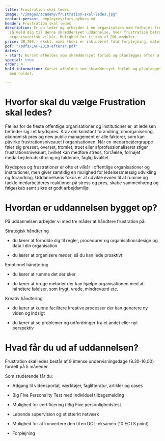```yaml
---
title: Frustration skal ledes
image: "/images/academy/frustration-skal-ledes.jpg"
contact-person: _employees/lars-nyborg.md
header: Frustration skal ledes
description: Er du leder og arbejder i en organisation med forhøjet frustrationsniveau,
  så meld dig til denne skræddersyet uddannelse, hvor frustration betragtes som et
  organisatorisk vilkår. Mulighed for tilkøb af DOL-moduler.
price: 38.700,- ekskl. moms (heri er inkluderet fuld forplejning, materialer)
pdf: "/pdfs/LAF-2019-efterar.pdf"
dates:
- start: Kurset afholdes som skræddersyet forløb og planlægges efter aftale med holdet.
special: true
order: 4
hold_information: Kurset afholdes som skræddersyet forløb og planlægges efter aftale
  med holdet.

---
```

# Hvorfor skal du vælge Frustration skal ledes?

Fælles for de fleste offentlige organisationer og institutioner er, at ledelsen befinder sig i et krydspres. Krav om konstant forandring, omorganisering, økonomisk pres og new public management er alle faktorer, som kan påvirke frustrationsniveauet i organisationen. Når en medarbejdergruppe føler sig presset, overset, tromlet, truet eller afprofessionaliseret stiger frustrationsniveauet, hvilket kan medføre stress, forråelse, forhøjet medarbejderudskiftning og faldende, faglig kvalitet.

Krydspres og frustrationer er ofte et vilkår i offentlige organisationer og institutioner, men giver samtidig en mulighed for ledelsesmæssig udvikling og forandring. Uddannelsens fokus er at udvikle evnen til at rumme og tackle medarbejderes reaktioner på stress og pres, skabe sammenhæng og følgeskab samt sikre et godt arbejdsmiljø.

# Hvordan er uddannelsen bygget op?

På uddannelsen arbejder vi med tre måder at håndtere frustration på:

Strategisk håndtering

- du lærer at forholde dig til regler, procedurer og organisationsdesign og data i din organisation

- du lærer at organisere møder, så du kan lede proaktivt

Emotionel håndtering

- du lærer at rumme det der sker

- du lærer at bruge metoder der kan hjælpe organisationen med at håndtere følelser, som frygt, vrede, mindreværd etc.

Kreativ håndtering

- du lærer at kunne facilitere kreative processer der kan generere ny viden og indsigt

- du lærer at se problemer og udfordringer fra et andet eller nyt perspektiv

# Hvad får du ud af uddannelsen?

Frustration skal ledes består af 9 intense undervisningsdage (9.30-16.00) fordelt på 5 måneder

Som studerende får du:

- Adgang til vidensportal, værktøjer, faglitteratur, artikler og cases

- Big Five Personality Test med individuel tilbagemelding

- Mulighed for certificering i Big Five personlighedstest

- Løbende supervision og et stærkt netværk

- Mulighed for at konvertere den til en DOL-eksamen (10 ECTS point)

- Forplejning